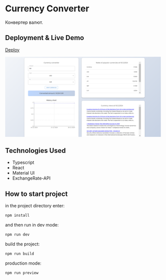 # Currency Converter

Конвертер валют.

## Deployment & Live Demo

[Deploy](https://tatyanazakiryanova.github.io/currency-converter)

<img src="./src/assets/preview.png" alt="preview">

## Technologies Used

- Typescript
- React
- Material UI
- ExchangeRate-API

## How to start project

in the project directory enter:

```js
npm install
```

and then run in dev mode:

```js
npm run dev
```

build the project:

```js
npm run build
```

production mode:

```js
npm run preview
```
